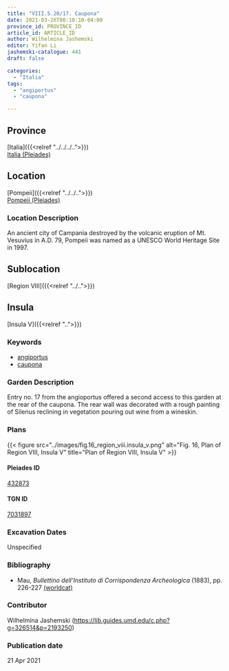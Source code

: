 ```yaml
---
title: "VIII.5.20/17. Caupona"
date: 2021-03-26T00:10:10-04:00
province_id: PROVINCE_ID
article_id: ARTICLE_ID
author: Wilhelmina Jashemski
editor: Yifan Li
jashemski-catalogue: 441
draft: false

categories:
  - "Italia"
tags:
  - "angiportus"
  - "caupona"

---
```


## Province
[Italia]({{<relref "../../../..">}}) \
[Italia (Pleiades)](https://pleiades.stoa.org/places/1052)

## Location
[Pompeii]({{<relref "../../..">}}) \
[Pompeii (Pleiades)](https://pleiades.stoa.org/places/433032)

### Location Description
An ancient city of Campania destroyed by the volcanic eruption of Mt. Vesuvius in A.D. 79, Pompeii was named as a UNESCO World Heritage Site in 1997.

## Sublocation
[Region VIII]({{<relref "../..">}})

## Insula
[Insula V]({{<relref "..">}})

### Keywords
 - [angiportus](http://vocab.getty.edu/page/aat/300008249)
 - [caupona](http://vocab.getty.edu/page/aat/300005208)


### Garden Description
Entry no. 17 from the angioportus offered a second access to this garden at the rear of the caupona. The rear wall was decorated with a rough painting of Silenus reclining in vegetation pouring out wine from a wineskin.

### Plans
{{< figure src="../images/fig.16_region_viii.insula_v.png" alt="Fig. 16, Plan of  Region VIII, Insula V" title="Plan of  Region VIII, Insula V" >}}


#### Pleiades ID
[432873](https://pleiades.stoa.org/places/538911200)

#### TGN ID
[7031897](http://vocab.getty.edu/page/tgn/2053030)

###  Excavation Dates
Unspecified

### Bibliography
* Mau, *Bullettino dell'Instituto di Corrispondenza Archeologica* (1883), pp. 226-227 [(worldcat)](http://www.worldcat.org/oclc/823239162)

### Contributor
Wilhelmina Jashemski (https://lib.guides.umd.edu/c.php?g=326514&p=2193250)

### Publication date

21 Apr 2021
